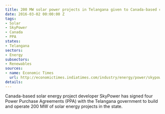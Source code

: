 ```yaml
---
title: 200 MW solar power projects in Telangana given to Canada-based company
date: 2016-03-02 00:00:00 Z
tags:
- Solar
- SkyPower
- Canada
- PPA
states:
- Telangana
sectors:
- Energy
subsectors:
- Renewables
sources:
- name: Economic Times
  url: http://economictimes.indiatimes.com/industry/energy/power/skypower-signs-200-mw-solar-power-purchase-agreement-with-telangana/articleshow/51106051.cms
details: 
---
```


Canada-based solar energy project developer SkyPower has signed four Power Purchase Agreements (PPA) with the Telangana government to build and operate 200 MW of solar energy projects in the state.
